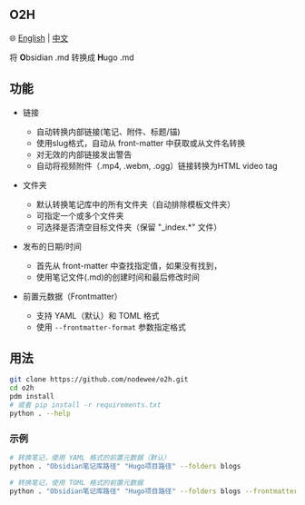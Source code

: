 ## O2H

🌐 [English](README.md) | [中文](README_zh.md)

将 **O**bsidian .md 转换成 **H**ugo .md

## 功能

- 链接
  - 自动转换内部链接(笔记、附件、标题/锚)
  - 使用slug格式，自动从 front-matter 中获取或从文件名转换
  - 对无效的内部链接发出警告
  - 自动将视频附件（.mp4, .webm, .ogg）链接转换为HTML video tag

- 文件夹
  - 默认转换笔记库中的所有文件夹（自动排除模板文件夹）
  - 可指定一个或多个文件夹
  - 可选择是否清空目标文件夹（保留 "_index.*" 文件）

- 发布的日期/时间
  - 首先从 front-matter 中查找指定值，如果没有找到，
  - 使用笔记文件(.md)的创建时间和最后修改时间

- 前置元数据（Frontmatter）
  - 支持 YAML（默认）和 TOML 格式
  - 使用 `--frontmatter-format` 参数指定格式

## 用法

```sh
git clone https://github.com/nodewee/o2h.git
cd o2h
pdm install
# 或者 pip install -r requirements.txt
python . --help
```

### 示例

```sh
# 转换笔记，使用 YAML 格式的前置元数据（默认）
python . "Obsidian笔记库路径" "Hugo项目路径" --folders blogs

# 转换笔记，使用 TOML 格式的前置元数据
python . "Obsidian笔记库路径" "Hugo项目路径" --folders blogs --frontmatter-format toml
```
